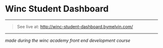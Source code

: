 # Winc Student Dashboard

-----------
> See live at: <http://winc-student-dashboard.bymelvin.com/>
-----------


*made during the winc academy front end development course*




